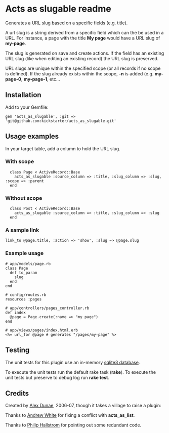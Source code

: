 # Acts as slugable readme

Generates a URL slug based on a specific fields (e.g. title).

A url slug is a string derived from a specific field which can the be used in a URL.  For instance, a page with the title **My page** would have a URL slug of **my-page**.

The slug is generated on save and create actions.  If the field has an existing URL slug (like when editing an existing record) the URL slug is preserved.

URL slugs are unique within the specified scope (or all records if no scope is defined).  If the slug already exists within the scope, **-n** is added (e.g. **my-page-0**, **my-page-1**, etc...


## Installation

Add to your Gemfile:

    gem 'acts_as_slugable', :git => 'git@github.com:kickstarter/acts_as_slugable.git'


## Usage examples

In your target table, add a column to hold the URL slug.

### With scope
```
  class Page < ActiveRecord::Base
    acts_as_slugable :source_column => :title, :slug_column => :slug, :scope => :parent
  end
```  

### Without scope
```
  class Post < ActiveRecord::Base
    acts_as_slugable :source_column => :title, :slug_column => :slug
  end
```

###  A sample link

  ```link_to @page.title, :action => 'show', :slug => @page.slug```

### Example usage

  ```
  # app/models/page.rb
  class Page
    def to_param
      slug
    end
  end

  # config/routes.rb
  resources :pages

  # app/controllers/pages_controller.rb
  def index
    @page = Page.create(:name => "my page")
  end

  # app/views/pages/index.html.erb
  <%= url_for @page # generates "/pages/my-page" %>
```
## Testing

The unit tests for this plugin use an in-memory [sqlite3 database](http://www.sqlite.org/).

To execute the unit tests run the default rake task (**rake**). To execute the unit tests but preserve to debug log run **rake test**.

## Credits

Created by [Alex Dunae](http://dunae.ca/), 2006-07, though it takes a village to raise a plugin:

Thanks to [Andrew White](http://pixeltrix.co.uk/) for fixing a conflict with **acts_as_list**.

Thanks to [Philip Hallstrom](http://pjkh.com/) for pointing out some redundant code.
